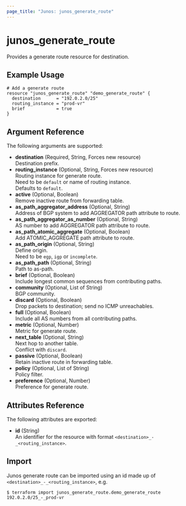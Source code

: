 ```yaml
---
page_title: "Junos: junos_generate_route"
---
```


# junos_generate_route

Provides a generate route resource for destination.

## Example Usage

```hcl
# Add a generate route
resource "junos_generate_route" "demo_generate_route" {
  destination      = "192.0.2.0/25"
  routing_instance = "prod-vr"
  brief            = true
}
```

## Argument Reference

The following arguments are supported:

- **destination** (Required, String, Forces new resource)  
  Destination prefix.
- **routing_instance** (Optional, String, Forces new resource)  
  Routing instance for generate route.  
  Need to be `default` or name of routing instance.  
  Defaults to `default`.
- **active** (Optional, Boolean)  
  Remove inactive route from forwarding table.
- **as_path_aggregator_address** (Optional, String)  
  Address of BGP system to add AGGREGATOR path attribute to route.
- **as_path_aggregator_as_number** (Optional, String)  
  AS number to add AGGREGATOR path attribute to route.
- **as_path_atomic_aggregate** (Optional, Boolean)  
  Add ATOMIC_AGGREGATE path attribute to route.
- **as_path_origin** (Optional, String)  
  Define origin.  
  Need to be `egp`, `igp` or `incomplete`.
- **as_path_path** (Optional, String)  
  Path to as-path.
- **brief** (Optional, Boolean)  
  Include longest common sequences from contributing paths.
- **community** (Optional, List of String)  
  BGP community.
- **discard** (Optional, Boolean)  
  Drop packets to destination; send no ICMP unreachables.
- **full** (Optional, Boolean)  
  Include all AS numbers from all contributing paths.
- **metric** (Optional, Number)  
  Metric for generate route.
- **next_table** (Optional, String)  
  Next hop to another table.  
  Conflict with `discard`.
- **passive** (Optional, Boolean)  
  Retain inactive route in forwarding table.
- **policy** (Optional, List of String)  
  Policy filter.
- **preference** (Optional, Number)  
  Preference for generate route.

## Attributes Reference

The following attributes are exported:

- **id** (String)  
  An identifier for the resource with format `<destination>_-_<routing_instance>`.

## Import

Junos generate route can be imported using an id made up of `<destination>_-_<routing_instance>`, e.g.

```shell
$ terraform import junos_generate_route.demo_generate_route 192.0.2.0/25_-_prod-vr
```

